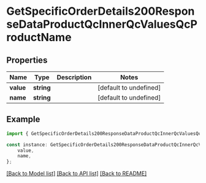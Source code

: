 # GetSpecificOrderDetails200ResponseDataProductQcInnerQcValuesQcProductName


## Properties

Name | Type | Description | Notes
------------ | ------------- | ------------- | -------------
**value** | **string** |  | [default to undefined]
**name** | **string** |  | [default to undefined]

## Example

```typescript
import { GetSpecificOrderDetails200ResponseDataProductQcInnerQcValuesQcProductName } from './api';

const instance: GetSpecificOrderDetails200ResponseDataProductQcInnerQcValuesQcProductName = {
    value,
    name,
};
```

[[Back to Model list]](../README.md#documentation-for-models) [[Back to API list]](../README.md#documentation-for-api-endpoints) [[Back to README]](../README.md)
